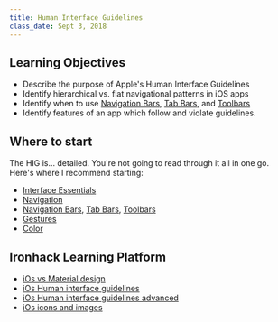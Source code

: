 ```yaml
---
title: Human Interface Guidelines
class_date: Sept 3, 2018
---
```



Learning Objectives
-------------------

- Describe the purpose of Apple's Human Interface Guidelines
- Identify hierarchical vs. flat navigational patterns in iOS apps
- Identify when to use [Navigation Bars][], [Tab Bars][], and [Toolbars][]
- Identify features of an app which follow and violate guidelines.


Where to start
--------------

The HIG is... detailed. You're not going to read through it all in one go. Here's where I recommend starting:

- [Interface Essentials](https://developer.apple.com/design/human-interface-guidelines/ios/overview/interface-essentials/)
- [Navigation](https://developer.apple.com/design/human-interface-guidelines/ios/app-architecture/navigation/)
- [Navigation Bars][], [Tab Bars][], [Toolbars][]
- [Gestures](https://developer.apple.com/design/human-interface-guidelines/ios/user-interaction/gestures/)
- [Color](https://developer.apple.com/design/human-interface-guidelines/ios/visual-design/color/)

[Navigation Bars]: https://developer.apple.com/design/human-interface-guidelines/ios/bars/navigation-bars/
[Tab Bars]: https://developer.apple.com/design/human-interface-guidelines/ios/bars/tab-bars/
[Toolbars]: https://developer.apple.com/design/human-interface-guidelines/ios/bars/toolbars/


Ironhack Learning Platform
---------------------------
- [iOs vs Material design](http://learn.ironhack.com/#/learning_unit/5085)
- [iOs Human interface guidelines](http://learn.ironhack.com/#/learning_unit/5091)
- [iOs Human interface guidelines advanced](http://learn.ironhack.com/#/learning_unit/5092)
- [iOs icons and images](http://learn.ironhack.com/#/learning_unit/5093)
